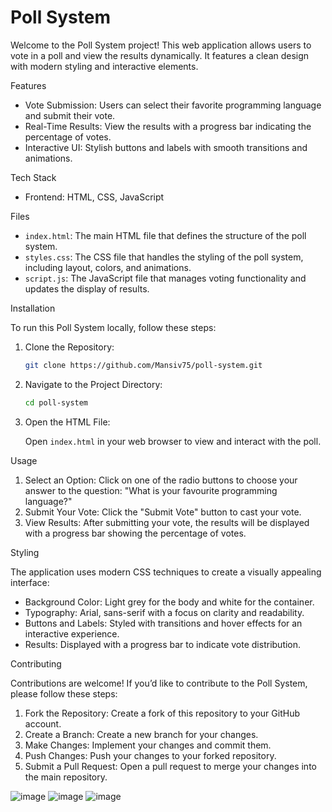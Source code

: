 

# Poll System

Welcome to the Poll System project! This web application allows users to vote in a poll and view the results dynamically. It features a clean design with modern styling and interactive elements.

Features

- Vote Submission: Users can select their favorite programming language and submit their vote.
- Real-Time Results: View the results with a progress bar indicating the percentage of votes.
- Interactive UI: Stylish buttons and labels with smooth transitions and animations.

Tech Stack

- Frontend: HTML, CSS, JavaScript

Files

- `index.html`: The main HTML file that defines the structure of the poll system.
- `styles.css`: The CSS file that handles the styling of the poll system, including layout, colors, and animations.
- `script.js`: The JavaScript file that manages voting functionality and updates the display of results.

Installation

To run this Poll System locally, follow these steps:

1. Clone the Repository:

   ```bash
   git clone https://github.com/Mansiv75/poll-system.git
   ```

2. Navigate to the Project Directory:

   ```bash
   cd poll-system
   ```

3. Open the HTML File:

   Open `index.html` in your web browser to view and interact with the poll.

Usage

1. Select an Option: Click on one of the radio buttons to choose your answer to the question: "What is your favourite programming language?"
2. Submit Your Vote: Click the "Submit Vote" button to cast your vote.
3. View Results: After submitting your vote, the results will be displayed with a progress bar showing the percentage of votes.

Styling

The application uses modern CSS techniques to create a visually appealing interface:

- Background Color: Light grey for the body and white for the container.
- Typography: Arial, sans-serif with a focus on clarity and readability.
- Buttons and Labels: Styled with transitions and hover effects for an interactive experience.
- Results: Displayed with a progress bar to indicate vote distribution.

Contributing

Contributions are welcome! If you’d like to contribute to the Poll System, please follow these steps:

1. Fork the Repository: Create a fork of this repository to your GitHub account.
2. Create a Branch: Create a new branch for your changes.
3. Make Changes: Implement your changes and commit them.
4. Push Changes: Push your changes to your forked repository.
5. Submit a Pull Request: Open a pull request to merge your changes into the main repository.

![image](https://github.com/user-attachments/assets/3dba6a5f-402e-44c7-8cf7-ae403ca757f0)
![image](https://github.com/user-attachments/assets/df4f15c8-4da7-4e8c-b6c0-a62e944e8a41)
![image](https://github.com/user-attachments/assets/043d48f4-3232-4fd9-90b7-b247af104197)


